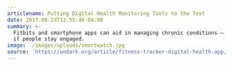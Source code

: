 ```yaml
---
articlename: Putting Digital Health Monitoring Tools to the Test
date: 2017-08-23T12:55:48-04:00
summary: >-
  Fitbits and smartphone apps can aid in managing chronic conditions — but only
  if people stay engaged.
image:  /images/uploads/smartwatch.jpg
source: 'https://undark.org/article/fitness-tracker-digital-health-app/'
---
```


